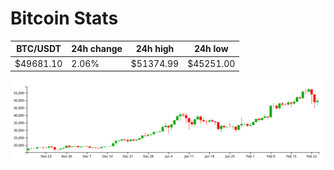 # Bitcoin Stats

BTC/USDT|24h change|24h high|24h low|
|---|---|---|---|
|$49681.10|2.06%|$51374.99|$45251.00|

<img src="./chart.svg">
